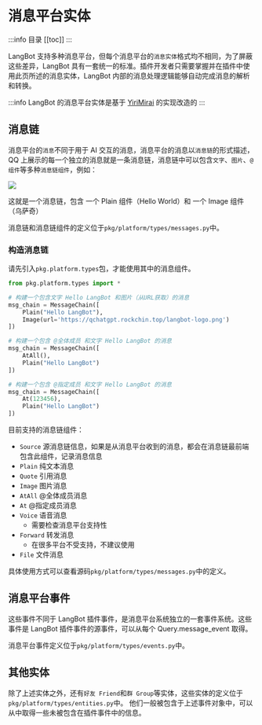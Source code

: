# 消息平台实体

:::info 目录
[[toc]]
:::

LangBot 支持多种消息平台，但每个消息平台的`消息实体`格式均不相同，为了屏蔽这些差异，LangBot 具有一套统一的标准。插件开发者只需要掌握并在插件中使用此页所述的消息实体，LangBot 内部的消息处理逻辑能够自动完成消息的解析和转换。

:::info
LangBot 的消息平台实体是基于 [YiriMirai](https://github.com/YiriMiraiProject/YiriMirai) 的实现改造的
:::

## 消息链

消息平台的`消息`不同于用于 AI 交互的消息，消息平台的消息以`消息链`的形式描述，QQ 上展示的每一个独立的消息就是一条消息链，消息链中可以包含`文字`、`图片`、`@组件`等多种`消息链组件`，例如：

![](/assets/image/plugin_dev_messages_01.png)

这就是一个消息链，包含 一个 Plain 组件（Hello World）和 一个 Image 组件（乌萨奇）

消息链和消息链组件的定义位于`pkg/platform/types/messages.py`中。

### 构造消息链

请先引入`pkg.platform.types`包，才能使用其中的消息组件。  

```python
from pkg.platform.types import *

# 构建一个包含文字 Hello LangBot 和图片（从URL获取）的消息
msg_chain = MessageChain([
    Plain("Hello LangBot"),
    Image(url='https://qchatgpt.rockchin.top/langbot-logo.png')
])

# 构建一个包含 @全体成员 和文字 Hello LangBot 的消息
msg_chain = MessageChain([
    AtAll(),
    Plain("Hello LangBot")
])

# 构建一个包含 @指定成员 和文字 Hello LangBot 的消息
msg_chain = MessageChain([
    At(123456),
    Plain("Hello LangBot")
])
```

目前支持的消息链组件：

- `Source` 源消息链信息，如果是从消息平台收到的消息，都会在消息链最前端包含此组件，记录消息信息
- `Plain` 纯文本消息
- `Quote` 引用消息
- `Image` 图片消息
- `AtAll` @全体成员消息
- `At` @指定成员消息
- `Voice` 语音消息
    - 需要检查消息平台支持性
- `Forward` 转发消息
    - 在很多平台不受支持，不建议使用
- `File` 文件消息

具体使用方式可以查看源码`pkg/platform/types/messages.py`中的定义。

## 消息平台事件

这些事件不同于 LangBot 插件事件，是消息平台系统独立的一套事件系统。这些事件是 LangBot 插件事件的源事件，可以从每个 Query.message_event 取得。

消息平台事件定义位于`pkg/platform/types/events.py`中。

## 其他实体

除了上述实体之外，还有`好友 Friend`和`群 Group`等实体，这些实体的定义位于`pkg/platform/types/entities.py`中。
他们一般被包含于上述事件对象中，可以从中取得一些未被包含在插件事件中的信息。
